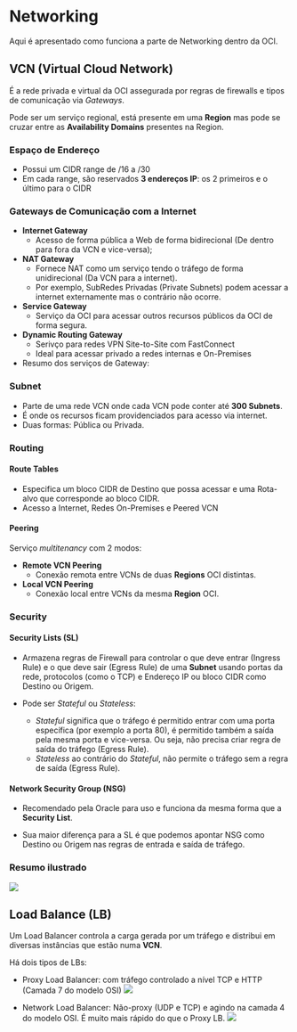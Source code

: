 # Networking
Aqui é apresentado como funciona a parte de Networking dentro da OCI.

## VCN (Virtual Cloud Network)

É a rede privada e virtual da OCI assegurada por regras de firewalls e tipos de comunicação via *Gateways*.

Pode ser um serviço regional, está presente em uma **Region** mas pode se cruzar entre as **Availability Domains** presentes na Region.

### Espaço de Endereço

- Possui um CIDR range de /16 a /30
- Em cada range, são reservados **3 endereços IP**: os 2 primeiros e o último para o CIDR

### Gateways de Comunicação com a Internet

- **Internet Gateway** 
    - Acesso de forma pública a Web de forma bidirecional (De dentro para fora da VCN e vice-versa);
- **NAT Gateway**
    - Fornece NAT como um serviço tendo o tráfego de forma unidirecional (Da VCN para a internet). 
    - Por exemplo, SubRedes Privadas (Private Subnets) podem acessar a internet externamente mas o contrário não ocorre.
- **Service Gateway** 
    - Serviço da OCI para acessar outros recursos públicos da OCI de forma segura.
- **Dynamic Routing Gateway**
    - Serivço para redes VPN Site-to-Site com FastConnect
    - Ideal para acessar privado a redes internas e On-Premises
- Resumo dos serviços de Gateway:
    

### Subnet

- Parte de uma rede VCN onde cada VCN pode conter até **300 Subnets**.
- É onde os recursos ficam providenciados para acesso via internet.
- Duas formas: Pública ou Privada.

### Routing

#### Route Tables
- Especifica um bloco CIDR de Destino que possa acessar e uma Rota-alvo que corresponde ao bloco CIDR.
- Acesso a Internet, Redes On-Premises e Peered VCN

#### Peering

Serviço *multitenancy* com 2 modos:

- **Remote VCN Peering**
    - Conexão remota entre VCNs de duas **Regions** OCI distintas.
- **Local VCN Peering**
    - Conexão local entre VCNs da mesma **Region** OCI.

### Security

#### Security Lists (SL)
- Armazena regras de Firewall para controlar o que deve entrar (Ingress Rule) e o que deve sair (Egress Rule) de uma **Subnet** usando portas da rede, protocolos (como o TCP) e Endereço IP ou bloco CIDR como Destino ou Origem.

- Pode ser *Stateful* ou *Stateless*:
    - *Stateful* significa que o tráfego é permitido entrar com uma porta específica (por exemplo a porta 80), é permitido também a saída pela mesma porta e vice-versa. Ou seja, não precisa criar regra de saída do tráfego (Egress Rule).
    - *Stateless* ao contrário do *Stateful*, não permite o tráfego sem a regra de saída (Egress Rule).

#### Network Security Group (NSG)
- Recomendado pela Oracle para uso e funciona da mesma forma que a **Security List**.

- Sua maior diferença para a SL é que podemos apontar NSG como Destino ou Origem nas regras de entrada e saída de tráfego.

### Resumo ilustrado
![](../assets/img/topic3_img1.png)

## Load Balance (LB)

Um Load Balancer controla a carga gerada por um tráfego e distribui em diversas instâncias que estão numa **VCN**. 

Há dois tipos de LBs:

- Proxy Load Balancer: com tráfego controlado a nível TCP e HTTP (Camada 7 do modelo OSI)
![](../assets/img/topic3_img2.png)

- Network Load Balancer: Não-proxy (UDP e TCP) e agindo na camada 4 do modelo OSI. É muito mais rápido do que o Proxy LB.
![](../assets/img/topic3_img3.png)
